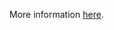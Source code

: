 More information [here](https://docs.prismacloud.io/en/enterprise-edition/policy-reference/kubernetes-policies/kubernetes-policy-index/ensure-that-the-anonymous-auth-argument-is-set-to-false-1).
